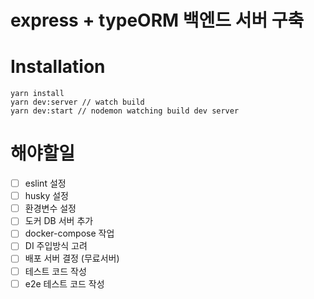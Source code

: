 # express + typeORM 백엔드 서버 구축

# Installation
```
yarn install
yarn dev:server // watch build
yarn dev:start // nodemon watching build dev server
```


# 해야할일
- [ ] eslint 설정
- [ ] husky 설정
- [ ] 환경변수 설정
- [ ] 도커 DB 서버 추가
- [ ] docker-compose 작업
- [ ] DI 주입방식 고려
- [ ] 배포 서버 결정 (무료서버)
- [ ] 테스트 코드 작성
- [ ] e2e 테스트 코드 작성
